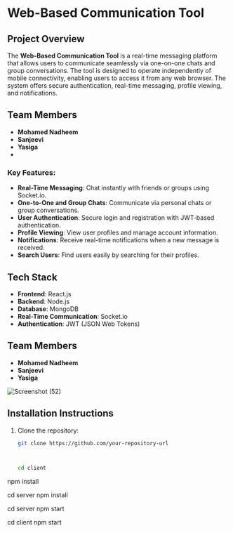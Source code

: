 # Web-Based Communication Tool

## Project Overview
The **Web-Based Communication Tool** is a real-time messaging platform that allows users to communicate seamlessly via one-on-one chats and group conversations. The tool is designed to operate independently of mobile connectivity, enabling users to access it from any web browser. The system offers secure authentication, real-time messaging, profile viewing, and notifications.

## Team Members
- **Mohamed Nadheem**
- **Sanjeevi**
- **Yasiga**
- 
### Key Features:
- **Real-Time Messaging**: Chat instantly with friends or groups using Socket.io.
- **One-to-One and Group Chats**: Communicate via personal chats or group conversations.
- **User Authentication**: Secure login and registration with JWT-based authentication.
- **Profile Viewing**: View user profiles and manage account information.
- **Notifications**: Receive real-time notifications when a new message is received.
- **Search Users**: Find users easily by searching for their profiles.

## Tech Stack
- **Frontend**: React.js
- **Backend**: Node.js
- **Database**: MongoDB
- **Real-Time Communication**: Socket.io
- **Authentication**: JWT (JSON Web Tokens)

## Team Members
- **Mohamed Nadheem**
- **Sanjeevi**
- **Yasiga**


![Screenshot (52)](https://github.com/user-attachments/assets/37021c14-4b37-4e8c-9ac7-fe379c54c310)



## Installation Instructions
1. Clone the repository:
   ```bash
   git clone https://github.com/your-repository-url



   cd client
npm install


cd server
npm install


cd server
npm start


cd client
npm start

